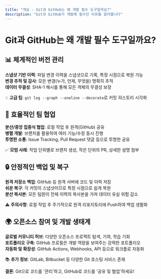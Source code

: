 ```yaml
---
title: "개요 - Git과 GitHub는 왜 개발 필수 도구일까요?"
description: "Git과 GitHub가 개발에 필수인 이유를 알아봅니다"
---
```


# Git과 GitHub는 왜 개발 필수 도구일까요?

## 📊 체계적인 버전 관리

**스냅샷 기반 이력**: 파일 변경 이력을 스냅샷으로 기록, 특정 시점으로 복원 가능  
**변경 추적 및 감사**: 모든 변경(누가, 언제, 무엇을) 명확히 추적  
**데이터 무결성**: SHA-1 해시를 통해 모든 객체의 무결성 보장

💡 **고급 팁**: `git log --graph --oneline --decorate`로 커밋 히스토리 시각화

## 🤝 효율적인 팀 협업

**분산/중앙 집중식 협업**: 로컬 작업 후 원격(GitHub) 공유  
**병렬 개발**: 브랜치를 활용하여 여러 기능/수정 동시 진행  
**투명한 소통**: Issue Tracking, Pull Request 댓글 등으로 투명한 공유

✅ **모범 사례**: 작업 단위별로 브랜치 생성, 작은 단위의 PR, 상세한 설명 첨부

## 🔒 안정적인 백업 및 복구

**원격 저장소 백업**: GitHub 등 원격 서버에 코드 및 이력 저장  
**쉬운 복구**: 각 커밋이 스냅샷이므로 특정 시점으로 쉽게 복원  
**분산 복사본**: 모든 팀원이 전체 이력의 복사본을 가져 데이터 유실 위험 감소

⚠️ **주의사항**: 로컬 작업 후 주기적으로 원격 리포지토리에 Push하여 백업 생활화

## 🌍 오픈소스 참여 및 개발 생태계

**글로벌 커뮤니티 허브**: 다양한 오픈소스 프로젝트 탐색, 기여, 학습 기회  
**포트폴리오 구축**: GitHub 프로필은 개발 역량을 보여주는 강력한 포트폴리오  
**자동화 및 확장성**: GitHub Actions, Webhooks, API 등으로 워크플로 자동화

📚 **추가 정보**: GitLab, Bitbucket 등 다양한 Git 호스팅 서비스 존재

**결론**: Git으로 코드를 '관리'하고, GitHub로 코드를 '공유 및 협업'하세요!
